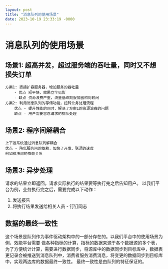 ```yaml
---
layout: post
title: "消息队列的使用场景"
date: 2023-10-19 23:33:19 -0000
---
```


# 消息队列的使用场景
## 场景1: 超高并发，超过服务端的吞吐量，同时又不想损失订单
    方案1: 直接扩容服务器，增加服务的吞吐量   
        - 优点 短平快，效果立竿见影
        - 缺点 资源浪费严重，流量低峰期服务器相对较闲
    方案2: 利用消息队列的存储功能，扭转业务处理流程
        优点 - 提升性能的同时，解决了方案1的资源浪费的问题
        缺点 - 用户需要容忍请求的排队处理

## 场景2: 程序间解耦合
    上下游系统通过消息队列解耦合
    优点 - 降低服务间的依赖，加快了开发、联调的速度
    例如模块间的依赖关系

## 场景3: 异步处理
请求的结果立即返回。请求实际执行的结果要等执行完之后告知用户。
以我们平台为例，业务执行完之后，需要完成以下动作：
1. 发送报告
2. 将执行结果发送给相关人员 - 钉钉同志

## 数据的最终一致性
这个场景是队列作为事件驱动架构中的一部分存在的。以我们平台中的使用场景为例，效能平台需要 做各种指标的计算，指标的数据来源于各个数据源的多个表，为了方便统计计算，需要进行数据同步，将源库中的数据同步到目标库中，数据表更记录会被推送到消息队列中，消费者服务消费消息，将变更的数据同步到目标库中，实现两边库的数据最终一致性。
最终一致性是由队列的特征保证的。
